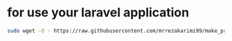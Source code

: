 # for use your laravel application 

``` bash
sudo wget -O - https://raw.githubusercontent.com/mrrezakarimi99/make_project/main/deploy.sh | sudo bash
```



